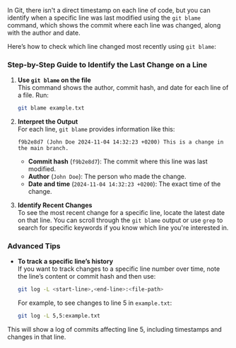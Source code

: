 In Git, there isn't a direct timestamp on each line of code, but you can identify when a specific line was last modified using the `git blame` command, which shows the commit where each line was changed, along with the author and date.

Here’s how to check which line changed most recently using `git blame`:

### Step-by-Step Guide to Identify the Last Change on a Line

1. **Use `git blame` on the file**  
   This command shows the author, commit hash, and date for each line of a file. Run:
   ```bash
   git blame example.txt
   ```

2. **Interpret the Output**  
   For each line, `git blame` provides information like this:
   ```text
   f9b2e8d7 (John Doe 2024-11-04 14:32:23 +0200) This is a change in the main branch.
   ```
   - **Commit hash** (`f9b2e8d7`): The commit where this line was last modified.
   - **Author** (`John Doe`): The person who made the change.
   - **Date and time** (`2024-11-04 14:32:23 +0200`): The exact time of the change.

3. **Identify Recent Changes**  
   To see the most recent change for a specific line, locate the latest date on that line. You can scroll through the `git blame` output or use `grep` to search for specific keywords if you know which line you're interested in.

### Advanced Tips

- **To track a specific line’s history**  
   If you want to track changes to a specific line number over time, note the line’s content or commit hash and then use:
   ```bash
   git log -L <start-line>,<end-line>:<file-path>
   ```
   For example, to see changes to line 5 in `example.txt`:
   ```bash
   git log -L 5,5:example.txt
   ```

This will show a log of commits affecting line 5, including timestamps and changes in that line.
